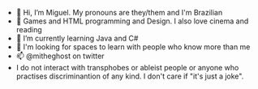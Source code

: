 - 👋 Hi, I’m Miguel. My pronouns are they/them and I'm Brazilian
- 👀 Games and HTML programming and Design. I also love cinema and reading 
- 🌱 I’m currently learning Java and C#
- 💞️ I'm looking for spaces to learn with people who know more than me
- 📫 @mitheghost on twitter
- I do not interact with transphobes or ableist people or anyone who practises discriminantion of any kind. I don't care if "it's just a joke". 

